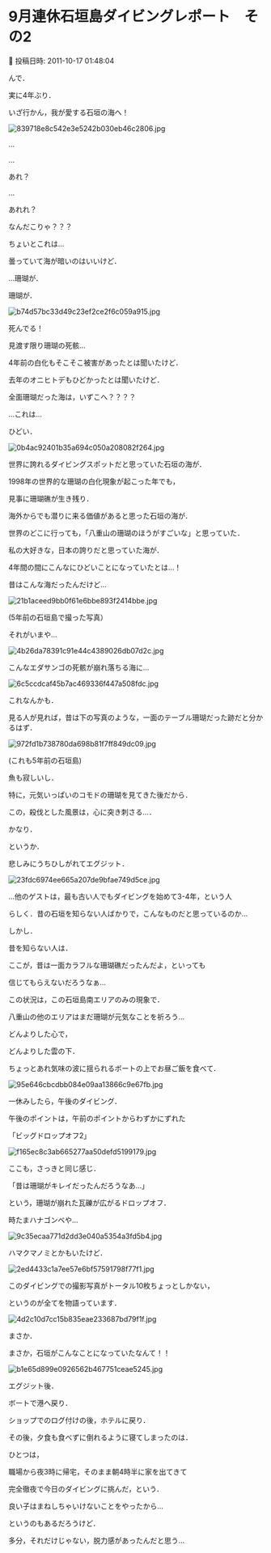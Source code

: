 # 9月連休石垣島ダイビングレポート　その2

📅 投稿日時: 2011-10-17 01:48:04

んで．





実に4年ぶり．


いざ行かん，我が愛する石垣の海へ！




![839718e8c542e3e5242b030eb46c2806.jpg](images/839718e8c542e3e5242b030eb46c2806.jpg)




…


…


あれ？


…


あれれ？


なんだこりゃ？？？





ちょいとこれは…





曇っていて海が暗いのはいいけど．





…珊瑚が．


珊瑚が．




![b74d57bc33d49c23ef2ce2f6c059a915.jpg](images/b74d57bc33d49c23ef2ce2f6c059a915.jpg)




死んでる！


見渡す限り珊瑚の死骸…





4年前の白化もそこそこ被害があったとは聞いたけど．


去年のオニヒトデもひどかったとは聞いたけど．





全面珊瑚だった海は，いずこへ？？？？





…これは…


ひどい．




![0b4ac92401b35a694c050a208082f264.jpg](images/0b4ac92401b35a694c050a208082f264.jpg)







世界に誇れるダイビングスポットだと思っていた石垣の海が．


1998年の世界的な珊瑚の白化現象が起こった年でも，


見事に珊瑚礁が生き残り．


海外からでも潜りに来る価値があると思った石垣の海が．


世界のどこに行っても，「八重山の珊瑚のほうがすごいな」と思っていた．


私の大好きな，日本の誇りだと思っていた海が．





4年間の間にこんなにひどいことになっていたとは…！





昔はこんな海だったんだけど…




![21b1aceed9bb0f61e6bbe893f2414bbe.jpg](images/21b1aceed9bb0f61e6bbe893f2414bbe.jpg)




(5年前の石垣島で撮った写真）


それがいまや…




![4b26da78391c91e44c4389026db07d2c.jpg](images/4b26da78391c91e44c4389026db07d2c.jpg)




こんなエダサンゴの死骸が崩れ落ちる海に…







![6c5ccdcaf45b7ac469336f447a508fdc.jpg](images/6c5ccdcaf45b7ac469336f447a508fdc.jpg)




これなんかも．


見る人が見れば，昔は下の写真のような，一面のテーブル珊瑚だった跡だと分かるはず．




![972fd1b738780da698b81f7ff849dc09.jpg](images/972fd1b738780da698b81f7ff849dc09.jpg)




(これも5年前の石垣島)





魚も寂しいし．


特に，元気いっぱいのコモドの珊瑚を見てきた後だから．


この，殺伐とした風景は，心に突き刺さる…．





かなり．


というか．


悲しみにうちひしがれてエグジット．




![23fdc6974ee665a207de9bfae749d5ce.jpg](images/23fdc6974ee665a207de9bfae749d5ce.jpg)







…他のゲストは，最も古い人でもダイビングを始めて3-4年，という人


らしく．昔の石垣を知らない人ばかりで，こんなものだと思っているのか…





しかし．


昔を知らない人は．


ここが，昔は一面カラフルな珊瑚礁だったんだよ，といっても


信じてもらえないだろうなぁ…


この状況は，この石垣島南エリアのみの現象で．


八重山の他のエリアはまだ珊瑚が元気なことを祈ろう…





どんよりした心で，


どんよりした雲の下．


ちょっとあれ気味の波に揺られるボートの上でお昼ご飯を食べて．




![95e646cbcdbb084e09aa13866c9e67fb.jpg](images/95e646cbcdbb084e09aa13866c9e67fb.jpg)




一休みしたら，午後のダイビング．





午後のポイントは，午前のポイントからわずかにずれた


「ビッグドロップオフ2」




![f165ec8c3ab665277aa50defd5199179.jpg](images/f165ec8c3ab665277aa50defd5199179.jpg)




ここも，さっきと同じ感じ．


「昔は珊瑚がキレイだったんだろうなあ…」


という，珊瑚が崩れた瓦礫が広がるドロップオフ．





時たまハナゴンベや…




![9c35ecaa771d2dd3e040a5354a3fd5b4.jpg](images/9c35ecaa771d2dd3e040a5354a3fd5b4.jpg)




ハマクマノミとかもいたけど．




![2ed4433c1a7ee57e6bf57591798f77f1.jpg](images/2ed4433c1a7ee57e6bf57591798f77f1.jpg)




このダイビングでの撮影写真がトータル10枚ちょっとしかない，


というのが全てを物語っています．




![4d2c10d7cc15b835eae233687bd79f1f.jpg](images/4d2c10d7cc15b835eae233687bd79f1f.jpg)




まさか．


まさか，石垣がこんなことになっていたなんて！！







![b1e65d899e0926562b467751ceae5245.jpg](images/b1e65d899e0926562b467751ceae5245.jpg)




エグジット後．


ボートで港へ戻り．


ショップでのログ付けの後，ホテルに戻り．





その後，夕食も食べずに倒れるように寝てしまったのは．





ひとつは，


職場から夜3時に帰宅，そのまま朝4時半に家を出てきて


完全徹夜で今日のダイビングに挑んだ，という．


良い子はまねしちゃいけないことをやったから…


というのもあるだろうけど．


多分，それだけじゃない，脱力感があったんだと思う…
